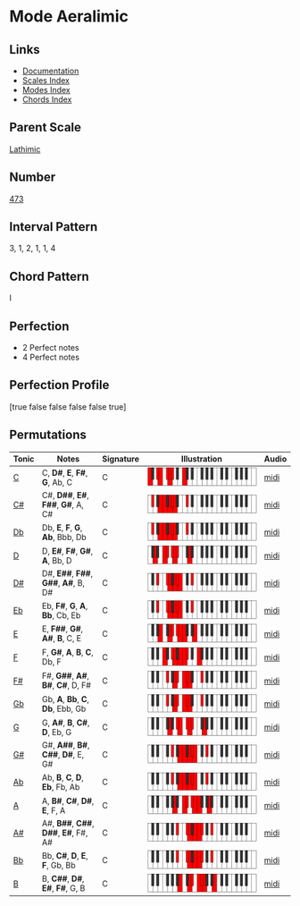 # Mode Aeralimic

## Links

- [Documentation](README.md)
- [Scales Index](Scales.md)
- [Modes Index](Modes.md)
- [Chords Index](Chords.md)

## Parent Scale

[Lathimic](ScaleLathimic.md)

## Number

[473](https://ianring.com/musictheory/scales/473)

## Interval Pattern

3, 1, 2, 1, 1, 4

## Chord Pattern

I

## Perfection

- 2 Perfect notes
- 4 Perfect notes

## Perfection Profile

[true false false false false true]

## Permutations

| Tonic | Notes | Signature | Illustration | Audio |
|-------|-------|-----------|--------------|-------|
| [C](ModeCNaturalAeralimic.md) | C, **D#**, **E**, **F#**, **G**, Ab, C | C | ![CNaturalAeralimic](ModeCNaturalAeralimic.png) | [midi](https://github.com/edipermadi/music/blob/main/docs/ModeCNaturalAeralimic.mid?raw=true) |
| [C#](ModeCSharpAeralimic.md) | C#, **D##**, **E#**, **F##**, **G#**, A, C# | C | ![CSharpAeralimic](ModeCSharpAeralimic.png) | [midi](https://github.com/edipermadi/music/blob/main/docs/ModeCSharpAeralimic.mid?raw=true) |
| [Db](ModeDFlatAeralimic.md) | Db, **E**, **F**, **G**, **Ab**, Bbb, Db | C | ![DFlatAeralimic](ModeDFlatAeralimic.png) | [midi](https://github.com/edipermadi/music/blob/main/docs/ModeDFlatAeralimic.mid?raw=true) |
| [D](ModeDNaturalAeralimic.md) | D, **E#**, **F#**, **G#**, **A**, Bb, D | C | ![DNaturalAeralimic](ModeDNaturalAeralimic.png) | [midi](https://github.com/edipermadi/music/blob/main/docs/ModeDNaturalAeralimic.mid?raw=true) |
| [D#](ModeDSharpAeralimic.md) | D#, **E##**, **F##**, **G##**, **A#**, B, D# | C | ![DSharpAeralimic](ModeDSharpAeralimic.png) | [midi](https://github.com/edipermadi/music/blob/main/docs/ModeDSharpAeralimic.mid?raw=true) |
| [Eb](ModeEFlatAeralimic.md) | Eb, **F#**, **G**, **A**, **Bb**, Cb, Eb | C | ![EFlatAeralimic](ModeEFlatAeralimic.png) | [midi](https://github.com/edipermadi/music/blob/main/docs/ModeEFlatAeralimic.mid?raw=true) |
| [E](ModeENaturalAeralimic.md) | E, **F##**, **G#**, **A#**, **B**, C, E | C | ![ENaturalAeralimic](ModeENaturalAeralimic.png) | [midi](https://github.com/edipermadi/music/blob/main/docs/ModeENaturalAeralimic.mid?raw=true) |
| [F](ModeFNaturalAeralimic.md) | F, **G#**, **A**, **B**, **C**, Db, F | C | ![FNaturalAeralimic](ModeFNaturalAeralimic.png) | [midi](https://github.com/edipermadi/music/blob/main/docs/ModeFNaturalAeralimic.mid?raw=true) |
| [F#](ModeFSharpAeralimic.md) | F#, **G##**, **A#**, **B#**, **C#**, D, F# | C | ![FSharpAeralimic](ModeFSharpAeralimic.png) | [midi](https://github.com/edipermadi/music/blob/main/docs/ModeFSharpAeralimic.mid?raw=true) |
| [Gb](ModeGFlatAeralimic.md) | Gb, **A**, **Bb**, **C**, **Db**, Ebb, Gb | C | ![GFlatAeralimic](ModeGFlatAeralimic.png) | [midi](https://github.com/edipermadi/music/blob/main/docs/ModeGFlatAeralimic.mid?raw=true) |
| [G](ModeGNaturalAeralimic.md) | G, **A#**, **B**, **C#**, **D**, Eb, G | C | ![GNaturalAeralimic](ModeGNaturalAeralimic.png) | [midi](https://github.com/edipermadi/music/blob/main/docs/ModeGNaturalAeralimic.mid?raw=true) |
| [G#](ModeGSharpAeralimic.md) | G#, **A##**, **B#**, **C##**, **D#**, E, G# | C | ![GSharpAeralimic](ModeGSharpAeralimic.png) | [midi](https://github.com/edipermadi/music/blob/main/docs/ModeGSharpAeralimic.mid?raw=true) |
| [Ab](ModeAFlatAeralimic.md) | Ab, **B**, **C**, **D**, **Eb**, Fb, Ab | C | ![AFlatAeralimic](ModeAFlatAeralimic.png) | [midi](https://github.com/edipermadi/music/blob/main/docs/ModeAFlatAeralimic.mid?raw=true) |
| [A](ModeANaturalAeralimic.md) | A, **B#**, **C#**, **D#**, **E**, F, A | C | ![ANaturalAeralimic](ModeANaturalAeralimic.png) | [midi](https://github.com/edipermadi/music/blob/main/docs/ModeANaturalAeralimic.mid?raw=true) |
| [A#](ModeASharpAeralimic.md) | A#, **B##**, **C##**, **D##**, **E#**, F#, A# | C | ![ASharpAeralimic](ModeASharpAeralimic.png) | [midi](https://github.com/edipermadi/music/blob/main/docs/ModeASharpAeralimic.mid?raw=true) |
| [Bb](ModeBFlatAeralimic.md) | Bb, **C#**, **D**, **E**, **F**, Gb, Bb | C | ![BFlatAeralimic](ModeBFlatAeralimic.png) | [midi](https://github.com/edipermadi/music/blob/main/docs/ModeBFlatAeralimic.mid?raw=true) |
| [B](ModeBNaturalAeralimic.md) | B, **C##**, **D#**, **E#**, **F#**, G, B | C | ![BNaturalAeralimic](ModeBNaturalAeralimic.png) | [midi](https://github.com/edipermadi/music/blob/main/docs/ModeBNaturalAeralimic.mid?raw=true) |
